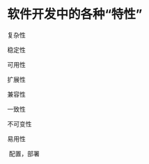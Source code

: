 # 软件开发中的各种“特性”















复杂性

稳定性

可用性

扩展性

兼容性

一致性

不可变性

易用性

​	配置，部署



























